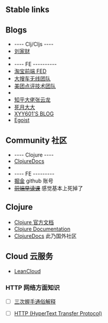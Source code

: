## Stable links




## Blogs
* ---- Clj/Cljs ----
* [刘家财](http://liujiacai.net/)
*
* ---- FE ----------
* [淘宝前端 FED](http://taobaofed.org/)
* [大搜车无线团队](http://f2e.souche.com/blog/)
* [美团点评技术团队](https://tech.meituan.com/)
*
* [知乎大佬张云龙](https://github.com/fouber/blog/)
* [死月大大](https://xcoder.in/)
* [XYY601'S BLOG](http://xyy601-blog.logdown.com/)
* [Egoist](https://egoist.moe)


## Community 社区
* ---- Clojure ----
* [ClojureDocs](https://clojuredocs.org/)
*
* ---- FE ---------
* [掘金](https://juejin.im/) github 账号
* <del>[前端早读课](http://www.zaoduke.net/)</del> 感觉基本上死掉了


## Clojure
* [Clojure 官方文档](https://clojure.org)
* [Clojure Documentation](http://clojure-doc.org/)
* [ClojureDocs](https://clojuredocs.org/) 此乃国外社区


## Cloud 云服务
* [LeanCloud](https://leancloud.cn/)


### HTTP 网络方面知识
- [ ] [三次握手通俗解释](https://github.com/jawil/blog/issues/14)
- [ ] [HTTP (HyperText Transfer Protocol)](https://www.ntu.edu.sg/home/ehchua/programming/webprogramming/HTTP_Basics.html)

